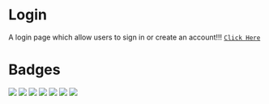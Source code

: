 # Login
A login page which allow users to sign in or create an account!!!
[`Click Here`](https://utkarsh-dixit-git.github.io/Login/)
# Badges
![](https://img.shields.io/github/commit-activity/m/utkarsh-dixit-git/Login?style=for-the-badge)
![](https://img.shields.io/github/last-commit/utkarsh-dixit-git/Login?style=for-the-badge)
![](https://img.shields.io/github/contributors/utkarsh-dixit-git/Login?style=for-the-badge)
![](https://img.shields.io/github/repo-size/utkarsh-dixit-git/login?style=for-the-badge)
![](https://img.shields.io/github/languages/count/utkarsh-dixit-git/login?style=for-the-badge)
![](https://img.shields.io/github/languages/code-size/utkarsh-dixit-git/login?style=for-the-badge)
<a href="https://utkarsh-dixit-git.github.io/Login/" target="_blank"><img src="https://img.shields.io/github/deployments/utkarsh-dixit-git/Login/github-pages?style=for-the-badge"></a>
